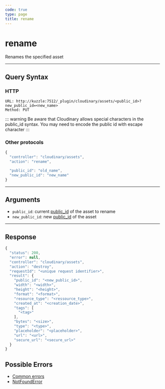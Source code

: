 ```yaml
--- 
code: true
type: page
title: rename
--- 
```


# rename

Renames the specified asset

--- 

## Query Syntax 

### HTTP 

```http
URL: http://kuzzle:7512/_plugin/cloudinary/assets/<public_id>?new_public_id=<new_name>
Method: PUT
```

::: warning
Be aware that Cloudinary allows special characters in the public_id syntax. You may need to encode the public id with escape character 
:::

### Other protocols 

```js
{
  "controller": "cloudinary/assets",
  "action": "rename",

  "public_id": "old_name",
  "new_public_id": "new_name"
}
```
---

## Arguments 

- `public_id`: current [public_id](https://cloudinary.com/documentation/upload_images#public_id_the_image_identifier) of the asset to rename
- `new_public_id`: new [public_id](https://cloudinary.com/documentation/upload_images#public_id_the_image_identifier) of the asset 
---

## Response 

```js
{
  "status": 200,
  "error": null,
  "controller": "cloudinary/assets",
  "action": "destroy",
  "requestId": "<unique request identifier>",
  "result": {
    "public_id": "<new_public_id>",
    "width": "<width>",
    "height": "<height>",
    "format": "<format>",
    "resource_type": "<ressource_type>",
    "created_at": "<creation_date>",
    "tags": [
      "<tag>"
    ],
    "bytes": "<size>",
    "type": "<type>",
    "placeholder": "<placeholder>",
    "url": "<url>",
    "secure_url": "<secure_url>"
  }
}
```

## Possible Errors 

- [Common errors](/core/1/api/essentials/errors#common-errors)
- [NotFoundError](/core/1/api/essentials/errors#specific-errors)